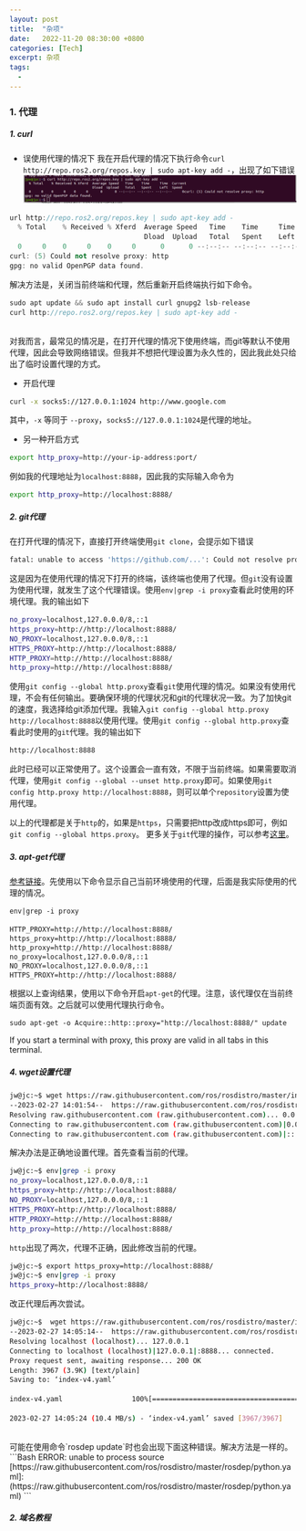 ```yaml
---
layout: post
title:  "杂项"
date:   2022-11-20 08:30:00 +0800
categories: [Tech]
excerpt: 杂项
tags:
  - 
---
```


### 1. 代理
##### 1. curl
* 误使用代理的情况下
我在开启代理的情况下执行命令`curl http://repo.ros2.org/repos.key | sudo apt-key add -`，出现了如下错误
![pic1](/assets/images/posts/ros-ubuntu-qa/02-01.png)
```C++
url http://repo.ros2.org/repos.key | sudo apt-key add -
  % Total    % Received % Xferd  Average Speed   Time    Time     Time  Current
                                 Dload  Upload   Total   Spent    Left  Speed
  0     0    0     0    0     0      0      0 --:--:-- --:--:-- --:--:--     0
curl: (5) Could not resolve proxy: http
gpg: no valid OpenPGP data found.
```
解决方法是，关闭当前终端和代理，然后重新开启终端执行如下命令。
```C++
sudo apt update && sudo apt install curl gnupg2 lsb-release
curl http://repo.ros2.org/repos.key | sudo apt-key add -
```
<br />
对我而言，最常见的情况是，在打开代理的情况下使用终端，而git等默认不使用代理，因此会导致网络错误。但我并不想把代理设置为永久性的，因此我此处只给出了临时设置代理的方式。

* 开启代理
```Bash
curl -x socks5://127.0.0.1:1024 http://www.google.com 
```
其中，`-x` 等同于 `--proxy`，`socks5://127.0.0.1:1024`是代理的地址。<br />

* 另一种开启方式
```Bash
export http_proxy=http://your-ip-address:port/
```
例如我的代理地址为`localhost:8888`，因此我的实际输入命令为
```Bash
export http_proxy=http://localhost:8888/
```

##### 2. git代理
在打开代理的情况下，直接打开终端使用`git clone`，会提示如下错误
```Bash
fatal: unable to access 'https://github.com/...': Could not resolve proxy: http
```
这是因为在使用代理的情况下打开的终端，该终端也使用了代理。但`git`没有设置为使用代理，就发生了这个代理错误。使用`env|grep -i proxy`查看此时使用的环境代理。我的输出如下
```Bash
no_proxy=localhost,127.0.0.0/8,::1
https_proxy=http://http://localhost:8888/
NO_PROXY=localhost,127.0.0.0/8,::1
HTTPS_PROXY=http://http://localhost:8888/
HTTP_PROXY=http://http://localhost:8888/
http_proxy=http://http://localhost:8888/
```
使用`git config --global http.proxy`查看`git`使用代理的情况。如果没有使用代理，不会有任何输出。要确保环境的代理状况和git的代理状况一致。为了加快git的速度，我选择给git添加代理。我输入`git config --global http.proxy http://localhost:8888`以使用代理。使用`git config --global http.proxy`查看此时使用的`git`代理。我的输出如下
```Bash
http://localhost:8888
```
此时已经可以正常使用了。这个设置会一直有效，不限于当前终端。如果需要取消代理，使用`git config --global --unset http.proxy`即可。如果使用`git config http.proxy http://localhost:8888`，则可以单个`repository`设置为使用代理。<br/>

以上的代理都是关于`http`的，如果是`https`，只需要把http改成https即可，例如`git config --global https.proxy`。
更多关于`git`代理的操作，可以参考[这里](https://www.jianshu.com/p/739f139cf13c)。<br />





##### 3. apt-get代理
[参考链接](https://blog.csdn.net/lonelysky/article/details/81059339)。先使用以下命令显示自己当前环境使用的代理，后面是我实际使用的代理的情况。
```
env|grep -i proxy

HTTP_PROXY=http://http://localhost:8888/
https_proxy=http://http://localhost:8888/
http_proxy=http://http://localhost:8888/
no_proxy=localhost,127.0.0.0/8,::1
NO_PROXY=localhost,127.0.0.0/8,::1
HTTPS_PROXY=http://http://localhost:8888/
```
根据以上查询结果，使用以下命令开启`apt-get`的代理。注意，该代理仅在当前终端页面有效。之后就可以使用代理执行命令。
```
sudo apt-get -o Acquire::http::proxy="http://localhost:8888/" update
```
If you start a terminal with proxy, this proxy are valid in all tabs in this terminal. 
<br />

##### 4. wget设置代理
```Bash
jw@jc:~$ wget https://raw.githubusercontent.com/ros/rosdistro/master/index-v4.yaml
--2023-02-27 14:01:54--  https://raw.githubusercontent.com/ros/rosdistro/master/index-v4.yaml
Resolving raw.githubusercontent.com (raw.githubusercontent.com)... 0.0.0.0, ::
Connecting to raw.githubusercontent.com (raw.githubusercontent.com)|0.0.0.0|:443... failed: Connection refused.
Connecting to raw.githubusercontent.com (raw.githubusercontent.com)|::|:443... failed: Connection refused.
```
解决办法是正确地设置代理。首先查看当前的代理。
```Bash
jw@jc:~$ env|grep -i proxy
no_proxy=localhost,127.0.0.0/8,::1
https_proxy=http://http://localhost:8888/
NO_PROXY=localhost,127.0.0.0/8,::1
HTTPS_PROXY=http://http://localhost:8888/
HTTP_PROXY=http://http://localhost:8888/
http_proxy=http://http://localhost:8888/

```
`http`出现了两次，代理不正确，因此修改当前的代理。
```Bash
jw@jc:~$ export https_proxy=http://localhost:8888/
jw@jc:~$ env|grep -i proxy
https_proxy=http://localhost:8888/
```
改正代理后再次尝试。
```Bash
jw@jc:~$  wget https://raw.githubusercontent.com/ros/rosdistro/master/index-v4.yaml
--2023-02-27 14:05:14--  https://raw.githubusercontent.com/ros/rosdistro/master/index-v4.yaml
Resolving localhost (localhost)... 127.0.0.1
Connecting to localhost (localhost)|127.0.0.1|:8888... connected.
Proxy request sent, awaiting response... 200 OK
Length: 3967 (3.9K) [text/plain]
Saving to: ‘index-v4.yaml’

index-v4.yaml                 100%[=================================================>]   3.87K  --.-KB/s    in 0s      

2023-02-27 14:05:24 (10.4 MB/s) - ‘index-v4.yaml’ saved [3967/3967]
```
<br>
可能在使用命令`rosdep update`时也会出现下面这种错误。解决方法是一样的。
```Bash
ERROR: unable to process source [https://raw.githubusercontent.com/ros/rosdistro/master/rosdep/python.yaml]:
	<urlopen error [Errno -3] Temporary failure in name resolution> (https://raw.githubusercontent.com/ros/rosdistro/master/rosdep/python.yaml)
```

##### 2. 域名教程
